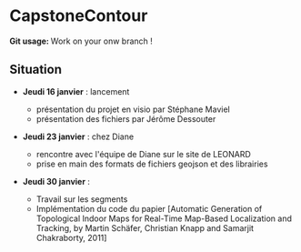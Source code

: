 # CapstoneContour

<div class="alert alert-block alert-warning"><b>Git usage: </b> 
Work on your onw branch !
</div>

## Situation
- **Jeudi 16 janvier** : lancement
  - présentation du projet en visio par Stéphane Maviel
  - présentation des fichiers par Jérôme Dessouter

- **Jeudi 23 janvier** : chez Diane 
  - rencontre avec l'équipe de Diane sur le site de LEONARD
  - prise en main des formats de fichiers geojson et des librairies

- **Jeudi 30 janvier** :
  - Travail sur les segments
  - Implémentation du code du papier [Automatic Generation of Topological Indoor Maps for Real-Time Map-Based Localization and Tracking, by Martin Schäfer, Christian Knapp and Samarjit Chakraborty, 2011]
